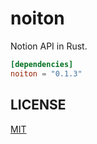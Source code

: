 # noiton

Notion API in Rust.

```toml
[dependencies]
noiton = "0.1.3"
```

## LICENSE

[MIT](./LICENSE)
